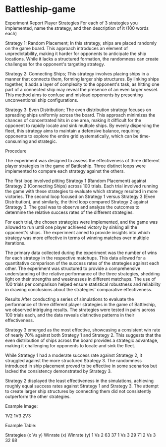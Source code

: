 ﻿# Battleship-game
Experiment Report
Player Strategies
For each of 3 strategies you implemented, name the strategy, and then description of it (100 words each)

Strategy 1: Random Placement; In this strategy, ships are placed randomly on the game board. This approach introduces an element of unpredictability, making it harder for opponents to anticipate the ship locations. While it lacks a structured formation, the randomness can create challenges for the opponent's targeting strategy.

Strategy 2: Connecting Ships; This strategy involves placing ships in a manner that connects them, forming larger ship structures. By linking ships together, it adds a layer of complexity to the opponent's task, as hitting one part of a connected ship may reveal the presence of an even larger vessel. This method aims to confuse and mislead opponents by presenting unconventional ship configurations.

Strategy 3: Even Distribution; The even distribution strategy focuses on spreading ships uniformly across the board. This approach minimizes the chances of concentrated hits in one area, making it difficult for the opponent to rapidly locate and sink multiple ships. By evenly dispersing the fleet, this strategy aims to maintain a defensive balance, requiring opponents to explore the entire grid systematically, which can be time-consuming and strategic.

Procedure

The experiment was designed to assess the effectiveness of three different player strategies in the game of Battleship. Three distinct loops were implemented to compare each strategy against the others.

The first loop involved pitting Strategy 1 (Random Placement) against Strategy 2 (Connecting Ships) across 100 trials. Each trial involved running the game with these strategies to evaluate which strategy resulted in more victories. The second loop focused on Strategy 1 versus Strategy 3 (Even Distribution), and similarly, the third loop compared Strategy 2 against Strategy 3. The goal was to observe and analyze the outcomes to determine the relative success rates of the different strategies.

For each trial, the chosen strategies were implemented, and the game was allowed to run until one player achieved victory by sinking all the opponent's ships. The experiment aimed to provide insights into which strategy was more effective in terms of winning matches over multiple iterations.

The primary data collected during the experiment was the number of wins for each strategy in the respective matchups. This data allowed for a quantitative comparison of the success rates of the strategies against each other. The experiment was structured to provide a comprehensive understanding of the relative performance of the three strategies, shedding light on their strengths and weaknesses in different matchups. The use of 100 trials per comparison helped ensure statistical robustness and reliability in drawing conclusions about the strategies' comparative effectiveness.

Results
After conducting a series of simulations to evaluate the performance of three different player strategies in the game of Battleship, we observed intriguing results. The strategies were tested in pairs across 100 trials each, and the data reveals distinctive patterns in their effectiveness.

Strategy 3 emerged as the most effective, showcasing a consistent win rate of nearly 70% against both Strategy 1 and Strategy 2. This suggests that the even distribution of ships across the board provides a strategic advantage, making it challenging for opponents to locate and sink the fleet.

While Strategy 1 had a moderate success rate against Strategy 2, it struggled against the more structured Strategy 3. The randomness introduced in ship placement proved to be effective in some scenarios but lacked the consistency demonstrated by Strategy 3.

Strategy 2 displayed the least effectiveness in the simulations, achieving roughly equal success rates against Strategy 1 and Strategy 3. The attempt to create larger ship structures by connecting them did not consistently outperform the other strategies.

Example Image:

1V2 1V3 2V3

Example Table:

Strategies (x Vs y)	Winrate (x)	Winrate (y)
1 Vs 2	63	37
1 Vs 3	29	71
2 Vs 3	32	68
